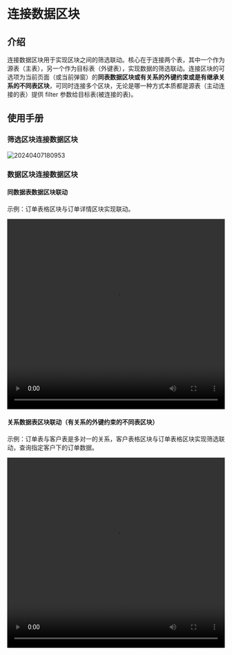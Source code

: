 # 连接数据区块

## 介绍

连接数据区块用于实现区块之间的筛选联动。核心在于连接两个表，其中一个作为源表（主表），另一个作为目标表（外键表），实现数据的筛选联动。连接区块的可选项为当前页面（或当前弹窗）的**同表数据区块或有关系的外键约束或是有继承关系的不同表区块**，可同时连接多个区块，无论是哪一种方式本质都是源表（主动连接的表）提供 filter 参数给目标表(被连接的表)。

## 使用手册

### 筛选区块连接数据区块

![20240407180953](https://static-docs.nocobase.com/20240407180953.png)

### 数据区块连接数据区块

#### 同数据表数据区块联动

示例：订单表格区块与订单详情区块实现联动。

 <video width="100%" height="440" controls>
      <source src="https://nocobase-docs.oss-cn-beijing.aliyuncs.com/20240407161700.mp4" type="video/mp4">
 </video>

#### 关系数据表区块联动（有关系的外键约束的不同表区块）

示例：订单表与客户表是多对一的关系，客户表格区块与订单表格区块实现筛选联动，查询指定客户下的订单数据。

 <video width="100%" height="440" controls>
      <source src="https://nocobase-docs.oss-cn-beijing.aliyuncs.com/20240407163523.mp4" type="video/mp4">
  </video>